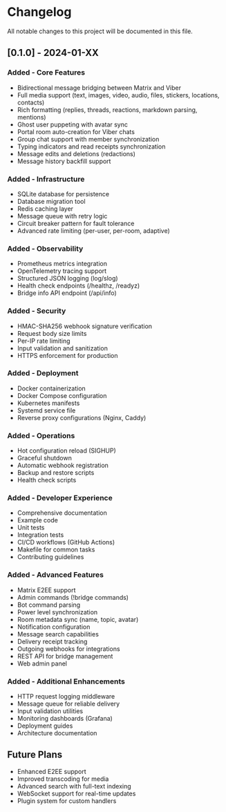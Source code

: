 # Changelog

All notable changes to this project will be documented in this file.

## [0.1.0] - 2024-01-XX

### Added - Core Features
- Bidirectional message bridging between Matrix and Viber
- Full media support (text, images, video, audio, files, stickers, locations, contacts)
- Rich formatting (replies, threads, reactions, markdown parsing, mentions)
- Ghost user puppeting with avatar sync
- Portal room auto-creation for Viber chats
- Group chat support with member synchronization
- Typing indicators and read receipts synchronization
- Message edits and deletions (redactions)
- Message history backfill support

### Added - Infrastructure
- SQLite database for persistence
- Database migration tool
- Redis caching layer
- Message queue with retry logic
- Circuit breaker pattern for fault tolerance
- Advanced rate limiting (per-user, per-room, adaptive)

### Added - Observability
- Prometheus metrics integration
- OpenTelemetry tracing support
- Structured JSON logging (log/slog)
- Health check endpoints (/healthz, /readyz)
- Bridge info API endpoint (/api/info)

### Added - Security
- HMAC-SHA256 webhook signature verification
- Request body size limits
- Per-IP rate limiting
- Input validation and sanitization
- HTTPS enforcement for production

### Added - Deployment
- Docker containerization
- Docker Compose configuration
- Kubernetes manifests
- Systemd service file
- Reverse proxy configurations (Nginx, Caddy)

### Added - Operations
- Hot configuration reload (SIGHUP)
- Graceful shutdown
- Automatic webhook registration
- Backup and restore scripts
- Health check scripts

### Added - Developer Experience
- Comprehensive documentation
- Example code
- Unit tests
- Integration tests
- CI/CD workflows (GitHub Actions)
- Makefile for common tasks
- Contributing guidelines

### Added - Advanced Features
- Matrix E2EE support
- Admin commands (!bridge commands)
- Bot command parsing
- Power level synchronization
- Room metadata sync (name, topic, avatar)
- Notification configuration
- Message search capabilities
- Delivery receipt tracking
- Outgoing webhooks for integrations
- REST API for bridge management
- Web admin panel

### Added - Additional Enhancements
- HTTP request logging middleware
- Message queue for reliable delivery
- Input validation utilities
- Monitoring dashboards (Grafana)
- Deployment guides
- Architecture documentation

## Future Plans

- Enhanced E2EE support
- Improved transcoding for media
- Advanced search with full-text indexing
- WebSocket support for real-time updates
- Plugin system for custom handlers


